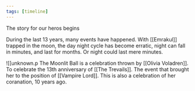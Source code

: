 ```yaml
---
tags: [timeline]
---
```


<span 
	  class='ob-timelines' 
	  data-date='13-13-13-1313' 
	  data-title='The Moonlit Ball' 
	  data-class='orange' 
	  data-img = 'attatchments/Pasted image 20220722030742.png' 
	  data-type='range' > 
	The story for our heros begins
</span>

During the last 13 years, many events have happened. With [[Emrakul]] trapped in the moon, the day night cycle has become erratic, night can fall in minutes, and last for months. Or night could last mere minutes.


![[unknown.p
The Moonlit Ball is a celebration thrown by [[Olivia Voladren]]. To celebrate the 13th anniversary of [[The Trevails]]. The event that brought her to the position of [[Vampire Lord]]. This is also a celebration of her coranation, 10 years ago.
